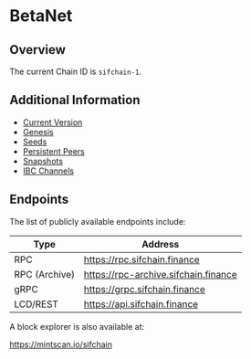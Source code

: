 # BetaNet

## Overview

The current Chain ID is `sifchain-1`.

## Additional Information

* [Current Version](https://github.com/Sifchain/networks/tree/master/betanet/sifchain-1/version)
* [Genesis](https://github.com/Sifchain/networks/tree/master/betanet/sifchain-1/genesis.json.gz)
* [Seeds](https://github.com/Sifchain/networks/tree/master/betanet/sifchain-1/seeds.md) 
* [Persistent Peers](https://github.com/Sifchain/networks/tree/master/betanet/sifchain-1/persistent_peers.md) 
* [Snapshots](https://github.com/Sifchain/networks/tree/master/betanet/sifchain-1/snapshots.md)
* [IBC Channels](https://github.com/Sifchain/networks/tree/master/betanet/sifchain-1/ibc_channels.md)

## Endpoints

The list of publicly available endpoints include:

|Type|Address|
|----|-------|
|RPC|https://rpc.sifchain.finance|
|RPC (Archive)|https://rpc-archive.sifchain.finance|
|gRPC|https://grpc.sifchain.finance|
|LCD/REST|https://api.sifchain.finance|

A block explorer is also available at:

https://mintscan.io/sifchain
